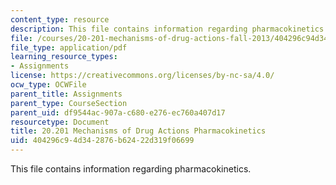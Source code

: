 ```yaml
---
content_type: resource
description: This file contains information regarding pharmacokinetics.
file: /courses/20-201-mechanisms-of-drug-actions-fall-2013/404296c94d342876b62422d319f06699_MIT20_201F13_Pharmcokinetis.pdf
file_type: application/pdf
learning_resource_types:
- Assignments
license: https://creativecommons.org/licenses/by-nc-sa/4.0/
ocw_type: OCWFile
parent_title: Assignments
parent_type: CourseSection
parent_uid: df9544ac-907a-c680-e276-ec760a407d17
resourcetype: Document
title: 20.201 Mechanisms of Drug Actions Pharmacokinetics
uid: 404296c9-4d34-2876-b624-22d319f06699
---
```

This file contains information regarding pharmacokinetics.